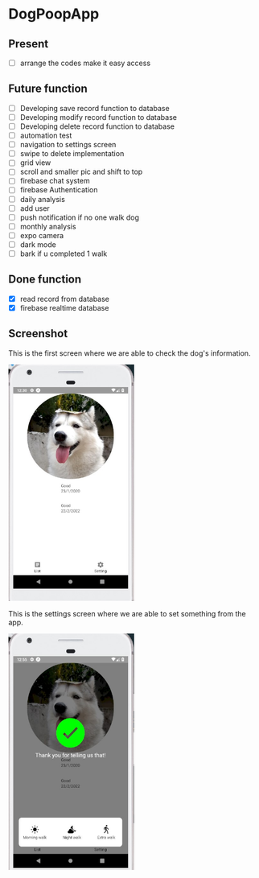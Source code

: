 # DogPoopApp

## Present
- [ ] arrange the codes make it easy access<br>

## Future function
- [ ] Developing save record function to database<br>
- [ ] Developing modify record function to database<br>
- [ ] Developing delete record function to database<br>
- [ ] automation test<br>
- [ ] navigation to settings screen<br>
- [ ] swipe to delete implementation<br>
- [ ] grid view<br>
- [ ] scroll and smaller pic and shift to top
- [ ] firebase chat system<br>
- [ ] firebase Authentication<br>
- [ ] daily analysis<br>
- [ ] add user<br>
- [ ] push notification if no one walk dog<br>
- [ ] monthly analysis<br>
- [ ] expo camera<br>
- [ ] dark mode<br>
- [ ] bark if u completed 1 walk<br>

## Done function
- [x] read record from database<br>
- [x] firebase realtime database<br>

## Screenshot
<p>This is the first screen where we are able to check the dog's information.</p>
<p align="left">
<img src="./assets/images/ss1.jpg" width="250" height="470">
</p>

<p>This is the settings screen where we are able to set something from the app.</p>
<p align="left">
<img src="./assets/images/ss2.jpg" width="250" height="470">
</p>

